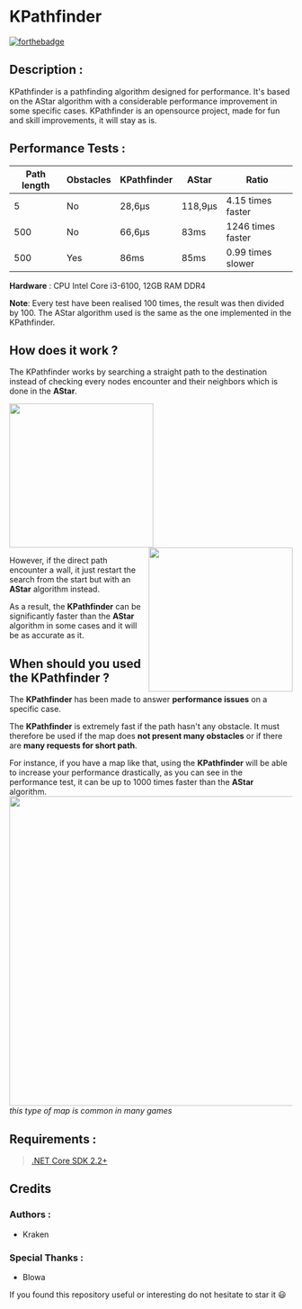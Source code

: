 
# KPathfinder

[![forthebadge](https://forthebadge.com/images/badges/made-with-c-sharp.svg)](https://forthebadge.com)

## Description :

KPathfinder is a pathfinding algorithm designed for performance.
It's based on the AStar algorithm with a considerable performance improvement in some specific cases.
KPathfinder is an opensource project, made for fun and skill improvements, it will stay as is.


## Performance Tests : 

|  Path length  |  Obstacles  |  KPathfinder | AStar  | Ratio |
| --- | --- | --- | --- | --- |
| 5  | No  | 28,6μs  | 118,9μs  | 4.15 times faster |
| 500  | No  | 66,6μs |  83ms | 1246 times faster |
| 500  | Yes  | 86ms  |  85ms | 0.99 times slower |

**Hardware** : CPU Intel Core i3-6100, 12GB RAM DDR4

**Note**: Every test have been realised 100 times, the result was then divided by 100. The AStar algorithm used is the same as the one implemented in the KPathfinder.


## How does it work ?

The KPathfinder works by searching a straight path to the destination instead of checking every nodes encounter and their neighbors which is done in the **AStar**.

<img src="https://s2.gifyu.com/images/astar.gif" height="256px"></img><img src="https://s2.gifyu.com/images/KPathfinder.gif" height="256px"  align="right"></img>

However, if the direct path encounter a wall, it just restart the search from the start but with an **AStar** algorithm instead.

As a result, the **KPathfinder** can be significantly faster than the **AStar** algorithm in some cases and it will be as accurate as it.


## When should you used the KPathfinder ?

The **KPathfinder** has been made to answer **performance issues** on a specific case.

The **KPathfinder** is extremely fast if the path hasn't any obstacle. It must therefore be used if the map does **not present many obstacles** or if there are **many requests for short path**.

For instance, if you have a map like that, using the **KPathfinder** will be able to increase your performance drastically, as you can see in the performance test, it can be up to 1000 times faster than the **AStar** algorithm.
<img src="https://i.ibb.co/pLbYg6t/KPath-map.jpg" height="550px">
*this type of map is common in many games*


## Requirements :
> [.NET Core SDK 2.2+](https://www.microsoft.com/net/download)


## Credits
### Authors : 
- Kraken

### Special Thanks :
- Blowa


If you found this repository useful or interesting do not hesitate to star it :smiley: